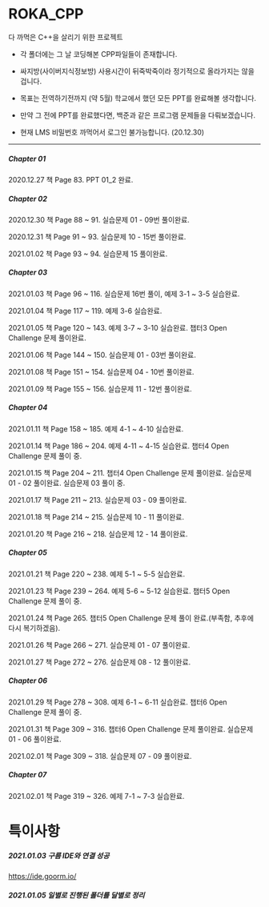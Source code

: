 # ROKA_CPP

다 까먹은 C++을 살리기 위한 프로젝트

- 각 폴더에는 그 날 코딩해본 CPP파일들이 존재합니다.

 - 싸지방(사이버지식정보방) 사용시간이 뒤죽박죽이라 정기적으로 올라가지는 않을겁니다.
 - 목표는 전역하기전까지 (약 5월) 학교에서 했던 모든 PPT를 완료해볼 생각합니다.
 - 만약 그 전에 PPT를 완료했다면, 백준과 같은 프로그램 문제들을 다뤄보겠습니다.
 - 현재 LMS 비밀번호 까먹어서 로그인 불가능합니다. (20.12.30)
 
 
* * *

##### Chapter 01
2020.12.27 책 Page 83. PPT 01_2 완료.

##### Chapter 02 
2020.12.30 책 Page 88 ~ 91. 실습문제 01 - 09번 풀이완료. 

2020.12.31 책 Page 91 ~ 93. 실습문제 10 - 15번 풀이완료.

2021.01.02 책 Page 93 ~ 94. 실습문제 15 풀이완료.

##### Chapter 03
2021.01.03 책 Page 96 ~ 116. 실습문제 16번 풀이, 예제 3-1 ~ 3-5 실습완료. 

2021.01.04 책 Page 117 ~ 119. 예제 3-6 실습완료.

2021.01.05 책 Page 120 ~ 143. 예제 3-7 ~ 3-10 실습완료. 챕터3 Open Challenge 문제 풀이완료.

2021.01.06 책 Page 144 ~ 150. 실습문제 01 - 03번 풀이완료.

2021.01.08 책 Page 151 ~ 154. 실습문제 04 - 10번 풀이완료.

2021.01.09 책 Page 155 ~ 156. 실습문제 11 - 12번 풀이완료.


##### Chapter 04
2021.01.11 책 Page 158 ~ 185. 예제 4-1 ~ 4-10 실습완료.

2021.01.14 책 Page 186 ~ 204. 예제 4-11 ~ 4-15 실습완료. 챕터4 Open Challenge 문제 풀이 중.

2021.01.15 책 Page 204 ~ 211. 챕터4 Open Challenge 문제 풀이완료. 실습문제 01 - 02 풀이완료. 실습문제 03 풀이 중.

2021.01.17 책 Page 211 ~ 213. 실습문제 03 - 09 풀이완료.

2021.01.18 책 Page 214 ~ 215. 실습문제 10 - 11 풀이완료.

2021.01.20 책 Page 216 ~ 218. 실습문제 12 - 14 풀이완료.

##### Chapter 05

2021.01.21 책 Page 220 ~ 238. 예제 5-1 ~ 5-5 실습완료. 

2021.01.23 책 Page 239 ~ 264. 예제 5-6 ~ 5-12 실습완료. 챕터5 Open Challenge 문제 풀이 중.

2021.01.24 책 Page 265.  챕터5 Open Challenge 문제 풀이 완료.(부족함, 추후에 다시 복기하겠음).

2021.01.26 책 Page 266 ~ 271. 실습문제 01 - 07 풀이완료.

2021.01.27 책 Page 272 ~ 276. 실습문제 08 - 12 풀이완료.

##### Chapter 06
2021.01.29 책 Page 278 ~ 308. 예제 6-1 ~ 6-11 실습완료. 챕터6 Open Challenge 문제 풀이 중.

2021.01.31 책 Page 309 ~ 316. 챕터6 Open Challenge 문제 풀이완료. 실습문제 01 - 06 풀이완료.

2021.02.01 책 Page 309 ~ 318. 실습문제 07 - 09 풀이완료.

##### Chapter 07
2021.02.01 책 Page 319 ~ 326. 예제 7-1 ~ 7-3 실습완료.


# 특이사항

 ##### 2021.01.03 구름 IDE와 연결 성공 
 https://ide.goorm.io/
 
 ##### 2021.01.05 일별로 진행된 폴더를 달별로 정리 

